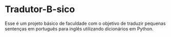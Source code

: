 # Tradutor-B-sico
Esse é um projeto básico de faculdade com o objetivo de traduzir pequenas sentenças em português para inglês utilizando dicionários em Python. 
